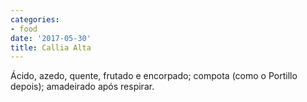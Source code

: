 ```yaml
---
categories:
- food
date: '2017-05-30'
title: Callia Alta
---
```


Ácido, azedo, quente, frutado e encorpado; compota (como o Portillo depois); amadeirado após respirar.